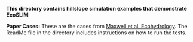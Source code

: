 **This directory contains hillslope simulation examples that demonstrate EcoSLIM**

**Paper Cases:** These are the cases from [Maxwell et al. Ecohydrology](https://doi.org/10.1002/eco.2042). The ReadMe file in the directory includes instructions on how to run the tests. 
